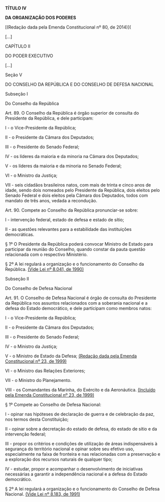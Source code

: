**TÍTULO IV**

**DA ORGANIZAÇÃO DOS PODERES**

[(Redação dada pela Emenda Constitucional nº 80, de 2014)](

[…]

CAPÍTULO II

DO PODER EXECUTIVO



[…]

Seção V

DO CONSELHO DA REPÚBLICA E DO CONSELHO DE DEFESA NACIONAL

Subseção I

Do Conselho da República

Art. 89. O Conselho da República é órgão superior de consulta do Presidente da República, e dele participam: 

I - o Vice-Presidente da República;

II - o Presidente da Câmara dos Deputados;

III - o Presidente do Senado Federal;

IV - os líderes da maioria e da minoria na Câmara dos Deputados;

V - os líderes da maioria e da minoria no Senado Federal;

VI - o Ministro da Justiça;

VII - seis cidadãos brasileiros natos, com mais de trinta e cinco anos de idade, sendo dois nomeados pelo Presidente da República, dois eleitos pelo Senado Federal e dois eleitos pela Câmara dos Deputados, todos com mandato de três anos, vedada a recondução.

Art. 90. Compete ao Conselho da República pronunciar-se sobre:

I - intervenção federal, estado de defesa e estado de sítio;

II - as questões relevantes para a estabilidade das instituições democráticas.

§ 1º O Presidente da República poderá convocar Ministro de Estado para participar da reunião do Conselho, quando constar da pauta questão relacionada com o respectivo Ministério.

§ 2º A lei regulará a organização e o funcionamento do Conselho da República.  [(Vide Lei nº 8.041, de 1990)](http://www.planalto.gov.br/ccivil_03/LEIS/L8041.htm)

Subseção II

Do Conselho de Defesa Nacional

Art. 91. O Conselho de Defesa Nacional é órgão de consulta do Presidente da República nos assuntos relacionados com a soberania nacional e a defesa do Estado democrático, e dele participam como membros natos: 

I - o Vice-Presidente da República;

II - o Presidente da Câmara dos Deputados;

III - o Presidente do Senado Federal;

IV - o Ministro da Justiça;

V - o Ministro de Estado da Defesa;      [(Redação dada pela Emenda Constitucional nº 23, de 1999)](http://www.planalto.gov.br/ccivil_03/constituicao/Emendas/Emc/emc23.htm#art91v)

VI - o Ministro das Relações Exteriores;

VII - o Ministro do Planejamento.

VIII - os Comandantes da Marinha, do Exército e da Aeronáutica.        [(Incluído pela Emenda Constitucional nº 23, de 1999)](http://www.planalto.gov.br/ccivil_03/constituicao/Emendas/Emc/emc23.htm#art91viii)

§ 1º Compete ao Conselho de Defesa Nacional:

I - opinar nas hipóteses de declaração de guerra e de celebração da paz, nos termos desta Constituição;

II - opinar sobre a decretação do estado de defesa, do estado de sítio e da intervenção federal;

III - propor os critérios e condições de utilização de áreas indispensáveis à segurança do território nacional e opinar sobre seu efetivo uso, especialmente na faixa de fronteira e nas relacionadas com a preservação e a exploração dos recursos naturais de qualquer tipo;

IV - estudar, propor e acompanhar o desenvolvimento de iniciativas necessárias a garantir a independência nacional e a defesa do Estado democrático.

§ 2º A lei regulará a organização e o funcionamento do Conselho de Defesa Nacional.  [(Vide Lei nº 8.183, de 1991)](http://www.planalto.gov.br/ccivil_03/LEIS/L8183.htm)
